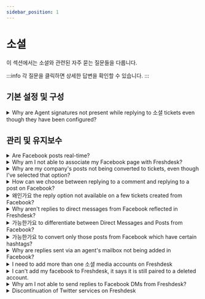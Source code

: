 ```yaml
---
sidebar_position: 1
---
```


# 소셜

이 섹션에서는 소셜와 관련된 자주 묻는 질문들을 다룹니다.

:::info
각 질문을 클릭하면 상세한 답변을 확인할 수 있습니다.
:::


## 기본 설정 및 구성

<details>
<summary>Why are Agent signatures not present while replying to 소셜 tickets even though they have been configured?</summary>

<p><span dir="ltr" style={{ fontSize: "16px" }}>The agent signatures will not be present when replying to a Facebook post because the replies will go from the support handle and not the agents'. Similarly, the ticket links will not be present either.</span></p>

</details>


## 관리 및 유지보수

<details>
<summary>Are Facebook posts real-time?</summary>

<p><span dir="ltr" style={{ fontSize: "16px" }}>Yes, Facebook posts are real-time. If you have v2 of the Facebook integration enabled, direct messages will be real-time as well.</span></p>

</details>

<details>
<summary>Why am I not able to associate my Facebook page with Freshdesk?</summary>

<p><span dir="ltr" style={{ fontSize: "16px", fontFamily: "Arial" }}>The authorization can run into trouble under the following scenarios:</span></p><ul><li style={{ fontFamily: "Arial", fontSize: "16px" }}><span style={{ fontSize: "16px" }}><span style={{ fontFamily: "Helvetica Neue" }}><span dir="ltr" style={{ fontFamily: "Arial" }}>When you are trying to authorize from your custom/vanity URL. Please try the authorization after logging into your Account using Freshdesk URL, which would go by YourCompanyName.freshdesk.com.</span></span></span><br /><br /></li><li style={{ fontFamily: "Arial", fontSize: "16px" }}><span style={{ fontSize: "16px" }}><span style={{ fontFamily: "Helvetica Neue" }}><span style={{ fontFamily: "Arial" }}>If you have SSO enabled, please try logging in using your Freshdesk credentials after bypassing your SSO, using the URL - YourCompanyName.freshdesk.com/login/normal.</span></span></span></li><li style={{ fontFamily: "Arial", fontSize: "16px" }}><span style={{ fontSize: "16px" }}><span style={{ fontFamily: "Helvetica Neue" }}><span style={{ fontFamily: "Arial" }}>Please ensure if you are not logged into another Facebook account on your browser at the same time. The Facebook account which you are logged into would have to be an Admin of the Facebook page.</span><br /></span></span></li><li dir="ltr" style={{ fontFamily: "Arial", fontSize: "16px" }}>There could also be several reasons why you are unable to associate your Facebook page with Freshdesk. Here are some possible reasons and solutions:<a class="tooltip-target" href="https://support.freshdesk.com/en/support/solutions/articles/37557-integrating-a-facebook-page-with-your-helpdesk" style={{ color: "inherit", borderBottom: "2px solid transparent", textUnderlineOffset: "3px" }} target="_blank" dir="ltr"></a><ol style={{ marginBottom: "0px", marginLeft: "0px", display: "flex", flexDirection: "column", gap: "10px", paddingInlineStart: "24px", color: "rgb(17, 17, 17)", fontFamily: "-apple-system, Roboto, SegoeUI, ", fontSize: "16px", fontWeight: "400", textAlign: "left", textIndent: "0px" }}><li><a class="tooltip-target" dir="ltr" href="https://support.freshdesk.com/en/support/solutions/articles/37557-integrating-a-facebook-page-with-your-helpdesk" style={{ color: "inherit", borderBottom: "2px solid transparent", textUnderlineOffset: "3px" }} target="_blank"><span dir="ltr" style={{ fontFamily: "Arial", fontSize: "16px" }}>You need to be an <strong style={{ fontSize: "var(--cib-type-subtitle2-stronger-font-size)", lineHeight: "var(--cib-type-subtitle2-stronger-line-height)", fontWeight: "var(--cib-type-subtitle2-stronger-font-weight)", fontVariationSettings: "var(--cib-type-subtitle2-stronger-font-variation-settings)", pointerEvents: "none", fontFamily: "Arial" }}>Admin</strong> of the Facebook page you are trying to integrat</span></a><span style={{ fontSize: "16px" }}>e<span style={{ fontFamily: "Helvetica Neue" }}><a class="ac-anchor sup-target" href="https://support.freshdesk.com/en/support/solutions/articles/37557-integrating-a-facebook-page-with-your-helpdesk" style={{ color: "var(--cib-color-foreground-system-link-primary)", fontFamily: "Arial" }} target="_blank"></a>. Please ensure that you have the necessary permissions.</span></span><span style={{ fontSize: "16px" }}><span dir="ltr" style={{ fontFamily: "Helvetica Neue" }}><a class="tooltip-target" href="https://support.freshdesk.com/en/support/solutions/articles/37557-integrating-a-facebook-page-with-your-helpdesk" style={{ color: "inherit", borderBottom: "2px solid transparent", textUnderlineOffset: "3px", fontFamily: "Arial" }} target="_blank" dir="ltr"></a></span></span></li><li><p dir="ltr" style={{ padding: "0px", marginBottom: "0px", marginLeft: "0px", userSelect: "text", wordBreak: "break-word", fontSize: "var(--cib-type-body2-font-size)", lineHeight: "var(--cib-type-body2-line-height)", fontWeight: "var(--cib-type-body2-font-weight)", fontVariationSettings: "var(--cib-type-body2-font-variation-settings)" }}><span style={{ fontSize: "16px" }}><span dir="ltr" style={{ fontFamily: "Helvetica Neue" }}><a class="tooltip-target" dir="ltr" href="https://support.freshdesk.com/en/support/solutions/articles/37557-integrating-a-facebook-page-with-your-helpdesk" style={{ color: "inherit", borderBottom: "2px solid transparent", textUnderlineOffset: "3px", fontFamily: "Arial" }} target="_blank">You cannot add pages that are already integrated with another Freshdesk accoun</a>t<a class="ac-anchor sup-target" href="https://support.freshdesk.com/en/support/solutions/articles/37557-integrating-a-facebook-page-with-your-helpdesk" style={{ color: "var(--cib-color-foreground-system-link-primary)", fontFamily: "Arial" }} target="_blank"></a>. Please ensure that the page you are trying to integrate is not already associated with another Freshdesk account.</span></span></p></li><li><p dir="ltr" style={{ padding: "0px", marginBottom: "0px", marginLeft: "0px", userSelect: "text", wordBreak: "break-word", fontSize: "var(--cib-type-body2-font-size)", lineHeight: "var(--cib-type-body2-line-height)", fontWeight: "var(--cib-type-body2-font-weight)", fontVariationSettings: "var(--cib-type-body2-font-variation-settings)" }}><span dir="ltr" style={{ fontFamily: "Arial", fontSize: "16px" }}><a class="tooltip-target" dir="ltr" href="https://support.freshdesk.com/en/support/solutions/articles/37557-integrating-a-facebook-page-with-your-helpdesk" style={{ color: "inherit", borderBottom: "2px solid transparent", textUnderlineOffset: "3px", fontFamily: "Arial" }} target="_blank">Sometimes, when page settings change, you may have to reauthorize the Facebook pag</a>e.<a class="ac-anchor sup-target" href="https://support.freshdesk.com/en/support/solutions/articles/37557-integrating-a-facebook-page-with-your-helpdesk" style={{ color: "var(--cib-color-foreground-system-link-primary)", fontFamily: "Arial" }} target="_blank"></a> Please try reauthorizing the Facebook page if you are facing issues.</span></p></li></ol></li></ul>

</details>

<details>
<summary>Why are my company's posts not being converted to tickets, even though I've selected that option?</summary>

<p ><span style={{ fontSize: "16px" }}>Company posts would only be converted to tickets only when an end user/customer adds a comment to the post on Facebook. The post in itself will not be immediately converted. </span></p><p><span style={{ fontSize: "16px" }}><br /></span></p><p ><span style={{ fontSize: "16px" }}>When the post is eventually converted after a user comment, the original post is also brought-in along with the ticket inside Freshdesk.</span></p><p ><br /></p><p ><br /></p><p ><span style={{ fontSize: "16px" }}><br /></span></p>

</details>

<details>
<summary>How can we choose between replying to a comment and replying to a post on Facebook?</summary>

<p><span style={{ fontSize: "16px" }}>You can either reply to the post or reply to a particular comment from Freshdesk. </span></p><p><span style={{ fontSize: "16px" }}><br /></span></p><p ><span style={{ fontSize: "16px" }}>To reply to the post, you would have to use the <strong>"Reply"</strong> button at the top or bottom of the ticket.</span></p><p><span style={{ fontSize: "16px" }}><br /></span></p><p ><span style={{ fontSize: "16px" }}>To reply to a particular comment, hover over the comment and click the reply icon to the right of the yellow space.</span></p><p><br /></p>

</details>

<details>
<summary>왜인가요 the reply option not available on a few tickets created from Facebook?</summary>

<p ><span style={{ fontSize: "16px" }}>If a Facebook page is removed from Freshdesk, all the tickets which were created from that Facebook page will lose connection to that page. For those tickets, the <strong>"Reply"</strong> button would not appear, so agents will not be able to reply to that ticket anymore.</span></p>

</details>

<details>
<summary>Why aren't replies to direct messages from Facebook reflected in Freshdesk?</summary>

<p ><span style={{ fontSize: "16px" }}>If you have enabled v2 of the Facebook integration which ensures that the messages are converted to tickets in real time.</span></p><p><span style={{ fontSize: "16px" }}><br /></span></p><p ><span style={{ fontSize: "16px" }}>To change your Facebook integration to v2, please send an email to support@freshdesk.com and we'll have this fixed.</span></p>

</details>

<details>
<summary>가능한가요 to differentiate between Direct Messages and Posts from Facebook?</summary>

<p ><span style={{ fontSize: "16px" }}>Yes, it is possible to differentiate between a Facebook direct message and a Facebook post in Freshdesk. Unlike a ticket created via a Facebook post, <strong>a lock next to the Facebook icon</strong> will be present for a ticket created from a direct message in the ticket details page. </span></p><p><span style={{ fontSize: "16px" }}><br /></span></p><p ><span style={{ fontSize: "16px" }}>However, it is not possible to differentiate between direct messages and posts from the List View in the Tickets tab.</span></p><p><br /></p>

</details>

<details>
<summary>가능한가요 to convert only those posts from Facebook which have certain hashtags?</summary>

<p ><span style={{ fontSize: "16px" }}>With the Facebook integration, all visitor posts will be converted to tickets automatically once the page is connected with the Freshdesk account. However, for comments on posts, you can configure filters and/or keywords to filter posts and convert them to tickets.</span></p><p ><br /></p><p ><span style={{ fontSize: "16px" }}>This can be done under <strong dir="ltr">Admin -&gt; Channels -&gt; Facebook -&gt; Edit </strong>and by choosing the option <strong >Convert only relevant posts</strong>.</span></p>

</details>

<details>
<summary>Why are replies sent via an agent's mailbox not being added in Facebook?</summary>

<p><span dir="ltr" style={{ fontSize: "16px" }}>For Facebook tickets, it is mandatory that the agents are logged into the portal and that they reply from the portal as well. This ensures that the reply is sent as a message to the customer. When an agent replies from the mailbox, it will only add a public note in the ticket and this won't be reflected in Facebook.</span></p><p><br /></p>

</details>

<details>
<summary>I need to add more than one 소셜 media accounts on Freshdesk</summary>

<p dir="ltr">From the Blossom plan you will have the option to add multiple Facebook pages with Freshdesk. However, in the Sprout plan you will only have an option to add one page.</p>

</details>

<details>
<summary>I can't add my facebook to Freshdesk, it says it is still paired to a deleted account.</summary>

In general, a facebook page or an account can be added only to one specific Freshdesk account. In case you have linked the same Facebook account to another Freshdesk account, please unlink the facebook page from that account and activate it in the current account.

</details>

<details>
<summary>Why am I not able to send replies to Facebook DMs from Freshdesk?</summary>

<p>Facebook has recently introduced a messaging policy which does not allow apps to send messages to customers 24 hours after they have messaged a page. </p><p><br /></p><p>For example, if a customer messages a page on 8th March 2020 at 5:00 PM, they have until 5:00 PM 9th March 2020 to respond. After this window, they cannot send a response. Please note that this is a rolling window. If the customer sends another message at 5:30 PM, they have until 5:30 PM the next day to respond.</p><p><br /></p><p>This change is in line with people’s expectations of faster responses from businesses. Please refer to Facebook's article for <a href="https://developers.facebook.com/docs/messenger-platform/policy/policy-overview#new_policy" rel="noreferrer" target="_blank">more details around this policy</a>.<br /><br /></p><div>We've incorporated the <strong>closed beta API for Facebook direct messages in Freshdesk. </strong>So now, you will be able to respond to direct messages within a <strong>21-day window till July 15th</strong>, considering COVID-19 post which the window would be cut short to 7 days. </div><div><br /></div><div>Also, there are other ways of coping up with this situation further.</div><div><br /></div><div>You can collect their customer's contact details (email address or phone number) with an automated message. This automated message can be fired in two ways.</div><div style={{ boxSizing: "border-box", wordBreak: "break-word", overflowWrap: "break-word", color: "rgb(24, 50, 71)", fontFamily: "-apple-system, system-ui, \"Segoe UI\", Roboto, \"Helvetica Neue\", Arial, sans-serif", fontSize: "14px", fontWeight: "400", textAlign: "start", textIndent: "0px" }}><br /></div><div><strong>1. Directly from Facebook.</strong></div><div>If you have very few Facebook pages, you can set up an automated message to collect customer details from this specific section</div><div><br /><img src="#" style={{ width: "620px" }} class="fr-fic fr-dib fr-bordered" /></div><p><br /></p><p><strong>2. Using API</strong><br />If you have multiple Facebook pages integrated with your Freshdesk and have separate groups that handle just DM tickets, you can use webhooks to send an automatic reply. This requires the addition of a new feature from our end. Please reach out to us at <a href="http://support@freshdesk.com" rel="noreferrer" target="_blank">support@freshdesk.com</a> if you would like to get this feature enabled. </p>

</details>

<details>
<summary>Discontinuation of Twitter services on Freshdesk</summary>

<p dir="ltr" style={{ lineHeight: "1.38", marginBottom: "0pt" }}><span style={{ fontSize: "11.5pt", fontFamily: "Arial", color: "rgb(0, 0, 0)", fontWeight: "400" }}>Freshdesk Twitter services are discontinued.&nbsp;</span></p><p><br /></p><p dir="ltr" style={{ lineHeight: "1.38", marginBottom: "0pt" }}><span style={{ fontSize: "11.5pt", fontFamily: "Arial", color: "rgb(0, 0, 0)", fontWeight: "400" }}>Freshworks uses Twitter APIs to power tweets and DMs in Freshdesk. Over the past few weeks, Twitter has made a number of changes to its API and access tiers and recently revoked our access to Twitter. We have been engaging with Twitter to see how we can continue extending support; however, we have ultimately come to the decision that it will not be feasible due to the prohibitive cost involved and uncertainty around Twitter APIs for commercial offering.</span></p><p><br /></p><p dir="ltr" style={{ lineHeight: "1.38", marginBottom: "0pt" }}><span style={{ fontSize: "11.5pt", fontFamily: "Arial", color: "rgb(0, 0, 0)", fontWeight: "400" }}>With this update, you can no longer use Twitter as a channel within Freshdesk to reply to tweets and DMs. Twitter services are completely discontinued, and we encourage you to use our alternative channels, like Facebook or WhatsApp, to continue engaging with your customers on social media platforms.</span></p><p><br /></p><p dir="ltr" style={{ lineHeight: "1.38", marginBottom: "0pt" }}><span style={{ fontSize: "11.5pt", fontFamily: "Arial", color: "rgb(0, 0, 0)", fontWeight: "400" }}>We understand that this news may be disappointing. However, we hope our alternative solutions will help you continue engaging your customers effectively.&nbsp;</span></p><p><br /></p><p dir="ltr" style={{ lineHeight: "1.38", marginBottom: "0pt" }}><span style={{ fontSize: "11.5pt", fontFamily: "Arial", color: "rgb(0, 0, 0)", fontWeight: "400" }}>We regret the inconvenience caused. Please write to us at&nbsp;</span><a href="mailto:support@freshdesk.com"><span style={{ fontSize: "11.5pt", fontFamily: "Arial", color: "rgb(17, 85, 204)", fontWeight: "400", textDecorationSkipInk: "none" }}>support@freshdesk.com</span></a><span style={{ fontSize: "11.5pt", fontFamily: "Arial", color: "rgb(0, 0, 0)", fontWeight: "400" }}>&nbsp;if you have any questions.&nbsp;</span></p>

</details>

